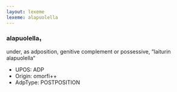```yaml
---
layout: lexeme
lexeme: alapuolella
---
```


###  alapuolella₁

under, as adposition, genitive complement or possessive, “laiturin alapuolella“
* UPOS:  ADP
* Origin:  omorfi++
* AdpType:  POSTPOSITION

